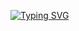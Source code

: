 <a href="https://git.io/typing-svg"><img src="https://readme-typing-svg.demolab.com?font=Fira+Code&pause=1000&color=6DDCCF&background=FF52BC00&width=700&lines=something+to+do.+someone+to+love.+something+to+hope+for." alt="Typing SVG" /></a>
